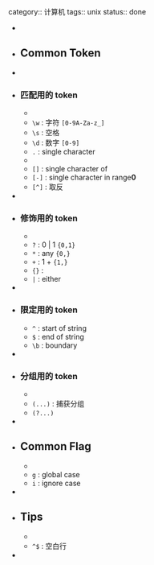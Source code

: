 category:: 计算机
tags:: unix
status:: done

-
- ## Common Token
-
- ### 匹配用的 token
	-
	- `\w` : 字符 `[0-9A-Za-z_]`
	- `\s` : 空格
	- `\d` : 数字 `[0-9]`
	- `.` : single character
	-
	- `[]` : single character of
	- `[-]` : single character in range**0**
	- `[^]` : 取反
-
- ### 修饰用的 token
	-
	- `?` : 0 | 1 `{0,1}`
	- `*` : any  `{0,}`
	- `+` : 1 + `{1,}`
	- `{}` :
	- `|` : either
-
- ### 限定用的 token
	- `^` : start of string
	- `$` : end of string
	- `\b` : boundary
-
- ### 分组用的 token
	-
	- `(...)` : 捕获分组
	- `(?...)`
-
- ## Common Flag
	-
	- `g` : global case
	- `i` : ignore case
-
- ## Tips
	-
	- `^$` : 空白行
-
